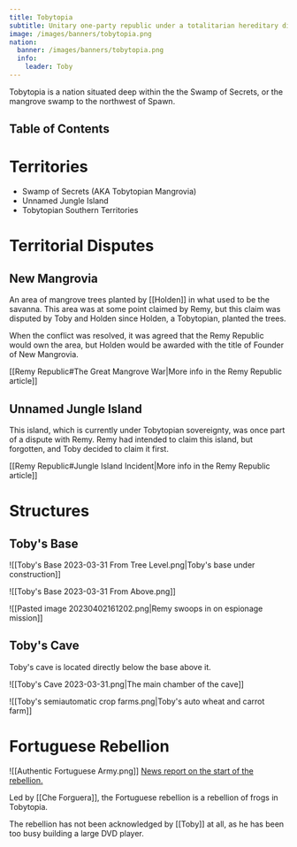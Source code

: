 ```yaml
---
title: Tobytopia
subtitle: Unitary one-party republic under a totalitarian hereditary dictatorship
image: /images/banners/tobytopia.png
nation:
  banner: /images/banners/tobytopia.png
  info:
    leader: Toby
---
```


Tobytopia is a nation situated deep within the the Swamp of Secrets, or the mangrove swamp
to the northwest of Spawn.

## Table of Contents


# Territories
- Swamp of Secrets (AKA Tobytopian Mangrovia)
- Unnamed Jungle Island
- Tobytopian Southern Territories

# Territorial Disputes

## New Mangrovia
An area of mangrove trees planted by [[Holden]] in what used to be the savanna.
This area was at some point claimed by Remy, but this claim was disputed by Toby and
Holden since Holden, a Tobytopian, planted the trees.

When the conflict was resolved, it was agreed that the Remy Republic would own the area,
but Holden would be awarded with the title of Founder of New Mangrovia.

[[Remy Republic#The Great Mangrove War|More info in the Remy Republic article]]

## Unnamed Jungle Island
This island, which is currently under Tobytopian sovereignty, was once part of a
dispute with Remy. Remy had intended to claim this island, but forgotten, and Toby
decided to claim it first.

[[Remy Republic#Jungle Island Incident|More info in the Remy Republic article]]

# Structures

## Toby's Base

![[Toby's Base 2023-03-31 From Tree Level.png|Toby's base under construction]]

![[Toby's Base 2023-03-31 From Above.png]]

![[Pasted image 20230402161202.png|Remy swoops in on espionage mission]]

## Toby's Cave
Toby's cave is located directly below the base above it.

![[Toby's Cave 2023-03-31.png|The main chamber of the cave]]

![[Toby's semiautomatic crop farms.png|Toby's auto wheat and carrot farm]]

# Fortuguese Rebellion

![[Authentic Fortuguese Army.png]]
[News report on the start of the rebellion.](https://www.youtube.com/watch?v=m9Mk31BjK-Q)

Led by [[Che Forguera]], the Fortuguese rebellion is a rebellion of frogs in Tobytopia.

The rebellion has not been acknowledged by [[Toby]] at all, as he has been too busy building a large DVD player.